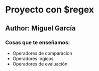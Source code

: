 # Proyecto con $regex
## Author: Miguel García
### Cosas que te enseñamos:

* Operadores de comparacion
* Operadores lógicos
* Operadores de evaluación